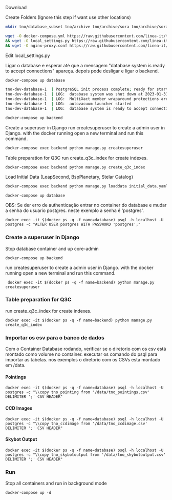 


Download 

Create Folders (Ignore this step if want use other locations)

```bash
mkdir tno/database_subset tno/archive tno/archive/sora tno/archive/sora/input tno/archive/sora/output tno/log && cd tno
```

```bash
wget -O docker-compose.yml https://raw.githubusercontent.com/linea-it/tno/main/docker-compose-development-template.yml \
&& wget -O local_settings.py https://raw.githubusercontent.com/linea-it/tno/main/local_settings_template.py \
&& wget -O nginx-proxy.conf https://raw.githubusercontent.com/linea-it/tno/main/nginx-proxy-development.conf
```
<!-- TODO Adicionar o arquivo de configuração do Jupyter Notebook -->

Edit local_settings.py


Ligar o database e esperar até que a mensagem "database system is ready to accept connections" apareça. depois pode desligar e ligar o backend.

```bash
docker-compose up database
```

```bash
tno-dev-database-1  | PostgreSQL init process complete; ready for start up.
tno-dev-database-1  | LOG:  database system was shut down at 2023-01-31 21:17:20 UTC
tno-dev-database-1  | LOG:  MultiXact member wraparound protections are now enabled
tno-dev-database-1  | LOG:  autovacuum launcher started
tno-dev-database-1  | LOG:  database system is ready to accept connections

```

```bash
docker-compose up backend
```

Create a superuser in Django
run createsuperuser to create a admin user in Django.
with the docker running open a new terminal and run this command.

```bash
docker-compose exec backend python manage.py createsuperuser
```

Table preparation for Q3C
run create_q3c_index for create indexes.

```bash
docker-compose exec backend python manage.py create_q3c_index
```

Load Initial Data (LeapSecond, BspPlanetary, Stelar Catalog)

```bash
docker-compose exec backend python manage.py loaddata initial_data.yaml
```



```
docker-compose up database
```

OBS: Se der erro de authenticação entrar no container do database e mudar a senha do usuario postgres. neste exemplo a senha é 'postgres'.
```
docker exec -it $(docker ps -q -f name=database) psql -h localhost -U postgres -c "ALTER USER postgres WITH PASSWORD 'postgres';"
```


### Create a superuser in Django
Stop database container and up core-admin

```
docker-compose up backend
```

run createsuperuser to create a admin user in Django.
with the docker running open a new terminal and run this command.
```
 docker exec -it $(docker ps -q -f name=backend) python manage.py createsuperuser
```

### Table preparation for Q3C 
run create_q3c_index for create indexes.
```
docker exec -it $(docker ps -q -f name=backend) python manage.py create_q3c_index
```

### Importar os csv para o banco de dados
Com o Container Database rodando, verificar se o diretorio com os csv está montado como volume no container. 
executar os comando do psql para importar as tabelas. nos exemplos o diretorio com os CSVs esta montado em /data.

#### Pointings
```
docker exec -it $(docker ps -q -f name=database) psql -h localhost -U postgres -c "\\copy tno_pointing from '/data/tno_pointings.csv' DELIMITER ';' CSV HEADER"
```

#### CCD Images
```
docker exec -it $(docker ps -q -f name=database) psql -h localhost -U postgres -c "\\copy tno_ccdimage from '/data/tno_ccdimage.csv' DELIMITER ';' CSV HEADER"
```

#### Skybot Output
```
docker exec -it $(docker ps -q -f name=database) psql -h localhost -U postgres -c "\\copy tno_skybotoutput from '/data/tno_skybotoutput.csv' DELIMITER ';' CSV HEADER"
```

### Run 
Stop all containers and run in background mode
```
docker-compose up -d
```

